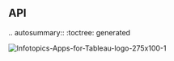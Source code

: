 ## API


.. autosummary::
   :toctree: generated
  
![Infotopics-Apps-for-Tableau-logo-275x100-1](https://user-images.githubusercontent.com/6596304/171427682-8233664d-7ac3-4245-8c26-bcc6c36814d7.png)
